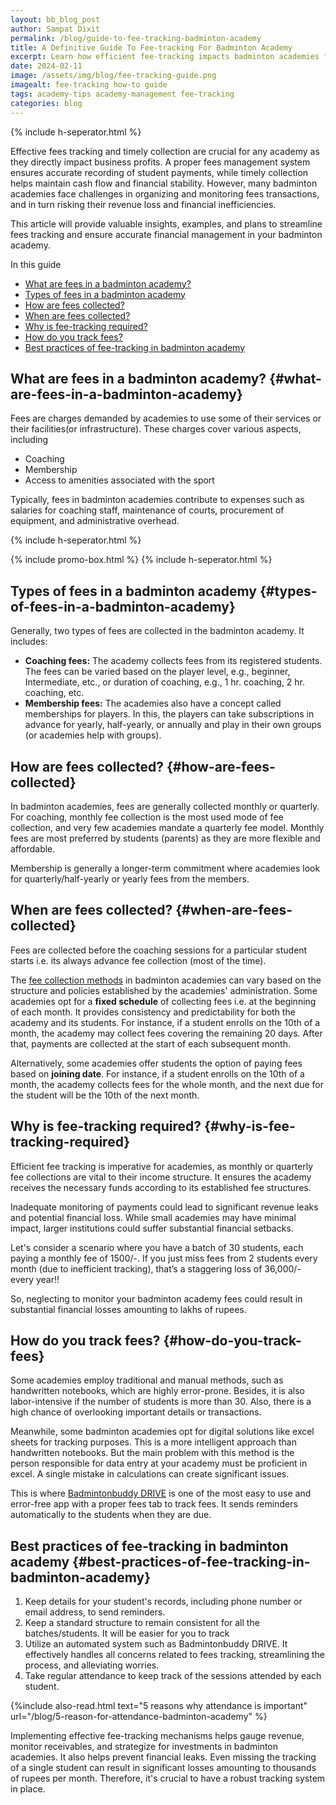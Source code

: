 ```yaml
---
layout: bb_blog_post
author: Sampat Dixit
permalink: /blog/guide-to-fee-tracking-badminton-academy
title: A Definitive Guide To Fee-tracking For Badminton Academy
excerpt: Learn how efficient fee-tracking impacts badminton academies financial stability. Explore methods, challenges, and solutions for an accurate fees management process.
date: 2024-02-11
image: /assets/img/blog/fee-tracking-guide.png
imagealt: fee-tracking how-to guide
tags: academy-tips academy-management fee-tracking
categories: blog
---
```

{% include h-seperator.html %}

Effective fees tracking and timely collection are crucial for any academy as they directly impact business profits. A proper fees management system ensures accurate recording of student payments, while timely collection helps maintain cash flow and financial stability. However, many badminton academies face challenges in organizing and monitoring fees transactions, and in turn risking their revenue loss and financial inefficiencies.

This article will provide valuable insights, examples, and plans to streamline fees tracking and ensure accurate financial management in your badminton academy.

In this guide
- [What are fees in a badminton academy?](#what-are-fees-in-a-badminton-academy)
- [Types of fees in a badminton academy](#types-of-fees-in-a-badminton-academy)
- [How are fees collected?](#how-are-fees-collected)
- [When are fees collected?](#when-are-fees-collected)
- [Why is fee-tracking required?](#why-is-fee-tracking-required)
- [How do you track fees?](#how-do-you-track-fees)
- [Best practices of fee-tracking in badminton academy](#best-practices-of-fee-tracking-in-badminton-academy)




## What are fees in a badminton academy? {#what-are-fees-in-a-badminton-academy}

Fees are charges demanded by academies to use some of their services or their facilities(or infrastructure). These charges cover various aspects, including  



* Coaching
* Membership
* Access to amenities associated with the sport

Typically, fees in badminton academies contribute to expenses such as salaries for coaching staff, maintenance of courts, procurement of equipment, and administrative overhead. 

{% include h-seperator.html %}

{% include promo-box.html %}
{% include h-seperator.html %}


## Types of fees in a badminton academy {#types-of-fees-in-a-badminton-academy}

Generally, two types of fees are collected in the badminton academy. It includes:



* **Coaching fees:** The academy collects fees from its registered students. The fees can be varied based on the player level, e.g., beginner, Intermediate, etc., or duration of coaching, e.g., 1 hr. coaching, 2 hr. coaching, etc.
* **Membership fees:** The academies also have a concept called memberships for players. In this, the players can take subscriptions in advance for yearly, half-yearly, or annually and play in their own groups (or academies help with groups). 


## How are fees collected? {#how-are-fees-collected}

In badminton academies, fees are generally collected monthly or quarterly. For coaching, monthly fee collection is the most used mode of fee collection, and very few academies mandate a quarterly fee model. Monthly fees are most preferred by students (parents) as they are more flexible and affordable.

Membership is generally a longer-term commitment where academies look for quarterly/half-yearly or yearly fees from the members.


## When are fees collected? {#when-are-fees-collected}

Fees are collected before the coaching sessions for a particular student starts i.e. its always advance fee collection (most of the time).

The [fee collection methods](https://resources.badmintonbuddy.com/blog/fee-structure-badminton-academy) in badminton academies can vary based on the structure and policies established by the academies' administration. Some academies opt for a **fixed schedule** of collecting fees i.e. at the beginning of each month. It provides consistency and predictability for both the academy and its students. For instance, if a student enrolls on the 10th of a month, the academy may collect fees covering the remaining 20 days. After that, payments are collected at the start of each subsequent month.

Alternatively, some academies offer students the option of paying fees based on **joining date**. For instance, if a student enrolls on the 10th of a month, the academy collects fees for the whole month, and the next due for the student will be the 10th of the next month.


## Why is fee-tracking required? {#why-is-fee-tracking-required}

Efficient fee tracking is imperative for academies, as monthly or quarterly fee collections are vital to their income structure. It ensures the academy receives the necessary funds according to its established fee structures.

Inadequate monitoring of payments could lead to significant revenue leaks and potential financial loss. While small academies may have minimal impact, larger institutions could suffer substantial financial setbacks.

Let's consider a scenario where you have a batch of 30 students, each paying a monthly fee of 1500/-. If you just miss fees from 2 students every month (due to inefficient tracking), that’s a staggering loss of 36,000/- every year!!

So, neglecting to monitor your badminton academy fees could result in substantial financial losses amounting to lakhs of rupees.


## How do you track fees? {#how-do-you-track-fees}

Some academies employ traditional and manual methods, such as handwritten notebooks, which are highly error-prone. Besides, it is also labor-intensive if the number of students is more than 30. Also, there is a high chance of overlooking important details or transactions.

Meanwhile, some badminton academies opt for digital solutions like excel sheets for tracking purposes. This is a more intelligent approach than handwritten notebooks. But the main problem with this method is the person responsible for data entry at your academy must be proficient in excel. A single mistake in calculations can create significant issues.

This is where [Badmintonbuddy DRIVE](https://badmintonbuddy.com/) is one of the most easy to use and error-free app with a proper fees tab to track fees. It sends reminders automatically to the students when they are due.


## Best practices of fee-tracking in badminton academy {#best-practices-of-fee-tracking-in-badminton-academy}



1. Keep details for your student's records, including phone number or email address, to send reminders.
2. Keep a standard structure to remain consistent for all the batches/students. It will be easier for you to track
3. Utilize an automated system such as Badmintonbuddy DRIVE. It effectively handles all concerns related to fees tracking, streamlining the process, and alleviating worries.
4. Take regular attendance to keep track of the sessions attended by each student. 

{%include also-read.html text="5 reasons why attendance is important" url="/blog/5-reason-for-attendance-badminton-academy" %}



Implementing effective fee-tracking mechanisms helps gauge revenue, monitor receivables, and strategize for investments in badminton academies. It also helps prevent financial leaks. Even missing the tracking of a single student can result in significant losses amounting to thousands of rupees per month. Therefore, it's crucial to have a robust tracking system in place.

